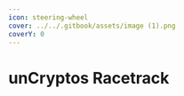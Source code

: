 ```yaml
---
icon: steering-wheel
cover: ../../.gitbook/assets/image (1).png
coverY: 0
---
```


# unCryptos Racetrack

